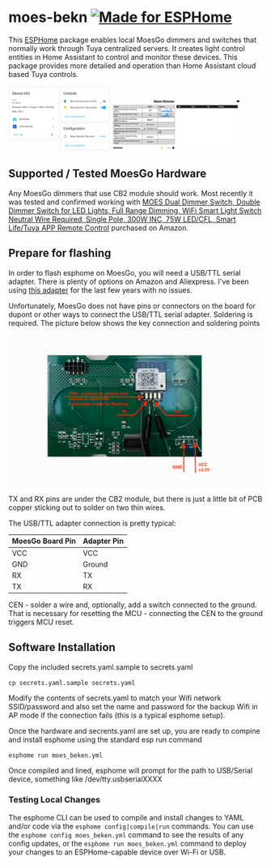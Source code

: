 # moes-bekn [![Made for ESPHome](https://img.shields.io/badge/Made_for-ESPHome-black?logo=esphome)](https://esphome.io)

This [ESPHome](https://esphome.io) package enables local MoesGo dimmers and switches that normally work through Tuya centralized servers. It creates light control entities in Home Assistant to control and monitor these devices. This package provides more detailed and operation than Home Assistant cloud based Tuya controls.

<!-- markdownlint-capture -->
<!-- markdownlint-disable -->
<p float="left">
    <img src="./img/ha_screen.png?raw=true" alt="Example Home Assistant device controls and sensors for an ESPHome-econet device." width=40%>
    <img src="./img/esphome_screen.png?raw=true" alt="esphome web UI screen" width=50%>
</p>

<!-- markdownlint-restore -->

## Supported / Tested MoesGo Hardware

Any MoesGo dimmers that use CB2 module should work. Most recently it was tested and confirmed working with [MOES Dual Dimmer Switch, Double Dimmer Switch for LED Lights, Full Range Dimming, WiFi Smart Light Switch Neutral Wire Required, Single Pole, 300W INC, 75W LED/CFL, Smart Life/Tuya APP Remote Control](https://www.amazon.com/dp/B0B971DJDF) purchased on Amazon.

## Prepare for flashing

In order to flash esphome on MoesGo, you will need a USB/TTL serial adapter. There is plenty of options on Amazon and Aliexpress. I've been using [this adapter](https://www.amazon.com/dp/B075N82CDL) for the last few years with no issues.

Unfortunately, MoesGo does not have pins or connectors on the board for dupont or other ways to connect the USB/TTL serial adapter. Soldering is required. The picture below shows the key connection and soldering points

![esphome web UI screen](./img/CB2_Connections.png?raw=true)

TX and RX pins are under the CB2 module, but there is just a little bit of PCB copper sticking out to solder on two thin wires.

The USB/TTL adapter connection is pretty typical:

| MoesGo Board Pin | Adapter Pin      |
|------------------|------------------|
| VCC              | VCC              |
| GND              | Ground           |
| RX               | TX               |
| TX               | RX               |

CEN - solder a wire and, optionally, add a switch connected to the ground. That is necessary for resetting the MCU - connecting the CEN to the ground triggers MCU reset.

## Software Installation

Copy the included secrets.yaml.sample to secrets.yaml

```console
cp secrets.yaml.sample secrets.yaml
```

Modify the contents of secrets.yaml to match your Wifi network SSID/password and also set the name and password for the backup Wifi in AP mode if the connection fails (this is a typical esphome setup).

Once the hardware and secrents.yaml are set up, you are ready to compine and install esphome using the standard esp run command

```console
esphome run moes_beken.yml
```

Once compiled and lined, esphome will prompt for the path to USB/Serial device, something like /dev/tty.usbserialXXXX

### Testing Local Changes

The esphome CLI can be used to compile and install changes to YAML and/or code via the `esphome config|compile|run` commands. You can use the `esphome config moes_beken.yml` command to see the results of any config updates, or the `esphome run moes_beken.yml` command to deploy your changes to an ESPHome-capable device over Wi-Fi or USB.
